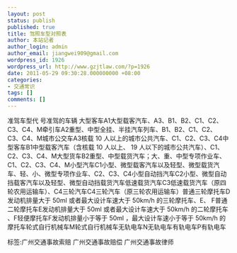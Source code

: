 ```yaml
---
layout: post
status: publish
published: true
title: 驾照车型对照表
author: 本站记者
author_login: admin
author_email: jiangwei909@gmail.com
wordpress_id: 1926
wordpress_url: http://www.gzjtlaw.com/?p=1926
date: 2011-05-29 09:30:28.000000000 +08:00
categories:
- 交通常识
tags: []
comments: []
---
```

准驾车型代 号准驾的车辆 大型客车A1大型载客汽车、A3、B1、B2、C1、C2、C3、C4、M牵引车A2重型、中型全挂、半挂汽车列车、B1、B2、C1、C2、C3、C4、M城市公交车A3核载 10 人以上的城市公共汽车、C1、C2、C3、C4中型客车B1中型载客汽车（含核载 10 人以上、 19 人以下的城市公共汽车）、C1、C2、C3、C4、M大型货车B2重型、中型载货汽车；大、重、中型专项作业车、C1、C2、C3、C4、M小型汽车C1小型、微型载客汽车以及轻型、微型载货汽车、轻、小、微型专项作业车、C2、C3、C4小型自动挡汽车C2小型、微型自动挡载客汽车以及轻型、微型自动挡载货汽车低速载货汽车C3低速载货汽车（原四轮农用运输车）、C4三轮汽车C4三轮汽车（原三轮农用运输车）普通三轮摩托车D发动机排量大于 50ml 或者最大设计车速大于 50km&#47;h 的三轮摩托车、E、 F普通二轮摩托车E发动机排量大于 50ml 或者最大设计车速大于 50km&#47;h 的二轮摩托车 、F轻便摩托车F发动机排量小于等于 50ml ，最大设计车速小于等于 50km&#47;h 的摩托车轮式自行机械车M轮式自行机械车无轨电车N无轨电车有轨电车P有轨电车 标签:广州交通事故索赔 广州交通事故赔偿 广州交通事故律师
